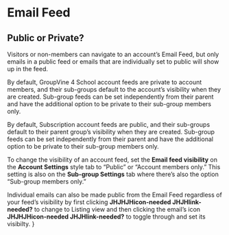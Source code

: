 # Email Feed

<div class="subscription g4s">

## Public or Private?
<div id="gv-public-or-private"/></div>

Visitors or non-members can navigate to an account’s Email Feed,
but only emails in a public feed or emails that are individually set to
public will show up in the feed.
</div> <!-- subscription g4s -->

<div class=”g4s”>

By default, GroupVine 4 School account feeds are private to account
members, and their sub-groups default to the account’s visibility when
they are created.
Sub-group feeds can be set independently from their parent and have the
additional option to be private to their sub-group members only.

</div> <!-- g4s -->

<div class=”subscription”>

By default, Subscription account feeds are public, and their sub-groups default to their parent group’s visibility when they are created.  Sub-group feeds can be set independently from their parent and have the additional option to be private to their sub-group members only.

</div> <!-- subscription -->

To change the visibility of an account feed, set the **Email feed
visibility** on the **Account Settings** style tab to
“Public” or “Account members only.”
This setting is also on the **Sub-group Settings** tab where
there’s also the option “Sub-group members only.”

Individual emails can also be made public from the Email Feed
regardless of your feed’s visibility by first clicking
**JHJHJHicon-needed JHJHlink-needed?** to change to Listing view and
then clicking the email’s icon **JHJHJHicon-needed JHJHlink-needed?** to
toggle through and set its visibilty.
}
